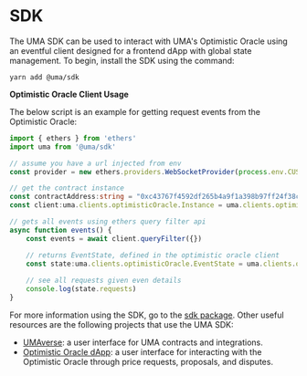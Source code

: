 # SDK

The UMA SDK can be used to interact with UMA's Optimistic Oracle using an eventful client designed for a frontend dApp with global state management. To begin, install the SDK using the command:

```
yarn add @uma/sdk
```

**Optimistic Oracle Client Usage**

The below script is an example for getting request events from the Optimistic Oracle:

```typescript
import { ethers } from 'ethers'
import uma from '@uma/sdk'

// assume you have a url injected from env
const provider = new ethers.providers.WebSocketProvider(process.env.CUSTOM_NODE_URL)

// get the contract instance
const contractAddress:string = "0xc43767f4592df265b4a9f1a398b97ff24f38c6a6" // update with optimistic oracle address you want to connect to
const client:uma.clients.optimisticOracle.Instance = uma.clients.optimisticOracle.connect(contractAddress, provider)

// gets all events using ethers query filter api
async function events() {
    const events = await client.queryFilter({})

    // returns EventState, defined in the optimistic oracle client
    const state:uma.clients.optimisticOracle.EventState = uma.clients.optimisticOracle.getEventState(events)
    
    // see all requests given even details
    console.log(state.requests)
}
```

For more information using the SDK, go to the [sdk package](https://github.com/UMAprotocol/protocol/tree/master/packages/sdk). Other useful resources are the following projects that use the UMA SDK:

* [UMAverse](https://github.com/UMAprotocol/umaverse): a user interface for UMA contracts and integrations.
* [Optimistic Oracle dApp](https://github.com/UMAprotocol/optimistic-oracle-dapp): a user interface for interacting with the Optimistic Oracle through price requests, proposals, and disputes.
